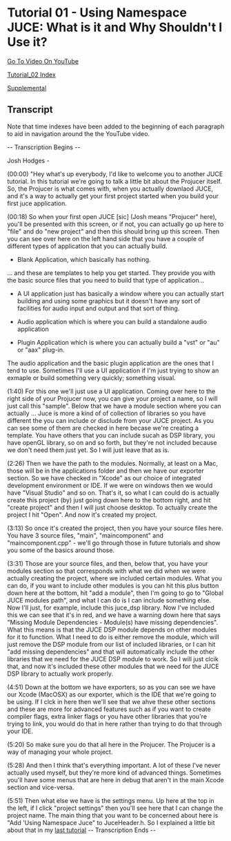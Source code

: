 # Tutorial 01 - Using Namespace JUCE:  What is it and Why Shouldn't I Use it?

[Go To Video On YouTube](https://youtu.be/cJtx30ZRl_0)

[Tutorial_02 Index](./Tutorial_02.md)

[Supplemental](./Supplemental.md)

## Transcript

Note that time indexes have been added to the beginning of each paragraph to aid in navigation around the the YouTube video.

-- Transcription Begins --

Josh Hodges - 

(00:00) "Hey what's up everybody, I'd like to welcome you to another JUCE tutorial. In this tutorial we're going to talk a little bit about the Projucer itself. So, the Projucer is what comes with, when you actually downlaod JUCE, and it's a way to actually get your first project started when you build your first juce application.

(00:18) So when your first open JUCE \[sic\] (Josh means "Projucer" here), you'll be presented with this screen, or if not, you can actually go up here to "file" and do "new project" and then this should bring up this screen.  Then you can see over here on the left hand side that you have a couple of different types of application that you can actually build.

- Blank Application, which basically has nothing.

... and these are templates to help you get started.  They provide you with the basic source files that you need to build that type of application...

- A UI application just has basically a window where you can actually start building and using some graphics but it doesn't have any sort of facilities for audio input and output and that sort of thing.

- Audio application which is where you can build a standalone audio application
- Plugin Application which is where you can actually build a "vst" or "au" or "aax" plug-in.

The audio application and the basic plugin application are the ones that I tend to use.  Sometimes I'll use a UI application if I'm just trying to show an exmaple or build something very quickly; something visual.

(1:40)  For this one we'll just use a UI application.  Coming over here to the right side of your Projucer now, you can give your project a name, so I will just call this "sample".  Below that we have a module section where you can actually ... Juce is more a kind of of collection of libraries so you have different the you can include or disclude from your JUCE project.  As you can see some of them are checked in here becase we're creating a template.  You have others that you can include sucah as DSP library, you have openGL library, so on and so forth, but they're not included because we don't need them just yet. So I will just leave that as is.

(2:26)  Then we have the path to the modules.  Normally, at least on a Mac, those will be in the applications folder and then we have our exporter section.  So we have checked in "Xcode" as our choice of integrated development environment or IDE.  If we were on windows then we would have "Visual Studio" and so on.  That's it, so what I can could do is actually create this project (by) just going down here to the bottom right, and hit "create project" and then I will just choose desktop.  To actually create the project I hit "Open".  And now it's created my project.

(3:13)  So once it's created the project, then you have your source files here.  You have 3 source files, "main", "maincomponent" and "maincomponent.cpp" - we'll go through those in future tutorials and show you some of the basics around those.   

(3:31)  Those are your source files, and then, below that, you have your modules section so that corresponds with what we did when we were actually creating the project, where we included certain modules.  What you can do, if you want to include other modules is you can hit this plus button down here at the bottom, hit "add a module", then I'm going to go to "Global JUCE modules path", and what I can do is I can include something else.  Now I'll just, for example, include this juce_dsp library.  Now I've included this we can see that it's in red, and we have a warning down here that says "Missing Module Dependencies - Module(s) have missing dependencies".  What this means is that the JUCE DSP module depends on other modules for it to function.  What I need to do is either remove the module, which will just remove the DSP module from our list of included libraries, or I can hit "add missing dependencies" and that will automatically include the other libraries that we need for the JUCE DSP module to work.  So I will just clcik that, and now it's included these other modules that we need for the JUCE DSP library to actually work properly.

(4:51)  Down at the bottom we have exporters, so as you can see we have our Xcode (MacOSX) as our exporter, which is the IDE that we're going to be using.  If I clck in here then we'll see that we ahve these other sections and these are more for advanced features such as if you want to create compiler flags, extra linker flags or you have other libraries that you're trying to link, you would do that in here rather than trying to do that through your IDE.  

(5:20) So make sure you do that all here in the Projucer.  The Projucer is a way of managing your whole project.
  
(5:28) And then I think that's everything important.  A lot of these I've never actually used myself, but they're more kind of advanced things. Sometimes you'll have some menus that are here in debug that aren't in the main Xcode section and vice-versa. 

(5:51) Then what else we have is the settings menu.  Up here at the top in the left, if I click "project settings" then you'll see here that I can change the project name. The main thing that you want to be concerned about here is "Add 'Using Namespace Juce" to  JuceHeader.h.  So I explained a little bit about that in my [last tutorial](../Tutorial_01/Tutorial_01.md)
-- Transcription Ends -- 

